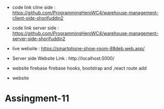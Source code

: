 * code link cline side : https://github.com/ProgrammingHeroWC4/warehouse-management-client-side-shorifuddin2
* code link server side : https://github.com/ProgrammingHeroWC4/warehouse-management-server-side-shorifuddin2 

* live website : https://smartphone-show-room-88deb.web.app/

* Server side Website Link : http://localhost:5000/


* website firebase firebase hooks, bootstrap and ,react route add
* website 


 # Assingment-11

